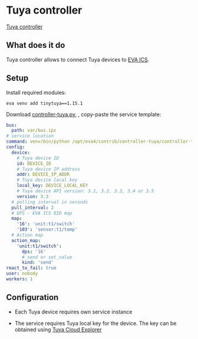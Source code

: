 # Tuya controller

[Tuya controller](https://www.tuya.com)

## What does it do

Tuya controller allows to connect Tuya devices to [EVA
ICS](https://www.eva-ics.com).

## Setup

Install required modules:

```
eva venv add tinytuya==1.15.1
```

Download
[controller-tuya.py](https://github.com/eva-ics/eva4/blob/main/contrib/controller-tuya/controller-tuya.py),
, copy-paste the service template:

```yaml
bus:
  path: var/bus.ipc
# service location
command: venv/bin/python /opt/eva4/contrib/controller-tuya/controller-tuya.py
config:
  device:
    # Tuya device ID
    id: DEVICE_ID
    # Tuya device IP address
    addr: DEVICE_IP_ADDR
    # Tuya device local key
    local_key: DEVICE_LOCAL_KEY
    # Tuya device API version: 3.1, 3.2, 3.3, 3.4 or 3.5
    version: 3.3
  # polling interval in seconds
  pull_interval: 2
  # DPS - EVA ICS OID map
  map:
    '16': 'unit:t1/switch'
    '103': 'sensor:t1/temp'
  # Action map
  action_map:
    'unit:t1/switch':
      dps: '16'
      # send or set_value
      kind: 'send'
react_to_fail: true
user: nobody
workers: 1
```

## Configuration

* Each Tuya device requires own service instance

* The service requires Tuya local key for the device. The key can be obtained
  using [Tuya Cloud Explorer](https://eu.platform.tuya.com/cloud/explorer)
